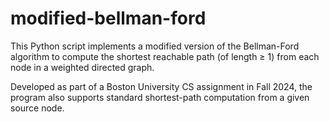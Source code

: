 # modified-bellman-ford
This Python script implements a modified version of the Bellman-Ford algorithm to compute the shortest reachable path (of length ≥ 1) from each node in a weighted directed graph. 

Developed as part of a Boston University CS assignment in Fall 2024, the program also supports standard shortest-path computation from a given source node.

